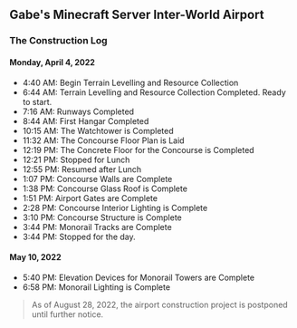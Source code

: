 ## Gabe's Minecraft Server Inter-World Airport

### The Construction Log
#### Monday, April 4, 2022
- 4:40 AM: Begin Terrain Levelling and Resource Collection
- 6:44 AM: Terrain Levelling and Resource Collection Completed. Ready to start.
- 7:16 AM: Runways Completed
- 8:44 AM: First Hangar Completed
- 10:15 AM: The Watchtower is Completed
- 11:32 AM: The Concourse Floor Plan is Laid
- 12:19 PM: The Concrete Floor for the Concourse is Completed
- 12:21 PM: Stopped for Lunch
- 12:55 PM: Resumed after Lunch
- 1:07 PM: Concourse Walls are Complete
- 1:38 PM: Concourse Glass Roof is Complete
- 1:51 PM: Airport Gates are Complete
- 2:28 PM: Concourse Interior Lighting is Complete
- 3:10 PM: Concourse Structure is Complete
- 3:44 PM: Monorail Tracks are Complete
- 3:44 PM: Stopped for the day.

#### May 10, 2022
- 5:40 PM: Elevation Devices for Monorail Towers are Complete
- 6:58 PM: Monorail Lighting is Complete


> As of August 28, 2022, the airport construction project is postponed until further notice. 




